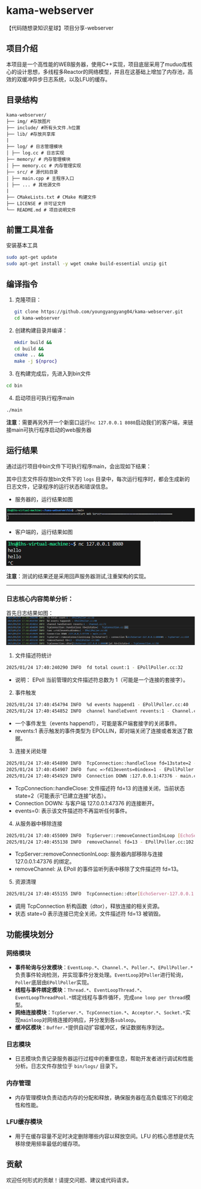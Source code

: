 # kama-webserver
【代码随想录知识星球】项目分享-webserver

## 项目介绍

本项目是一个高性能的WEB服务器，使用C++实现，项目底层采用了muduo库核心的设计思想，多线程多Reactor的网络模型，并且在这基础上增加了内存池，高效的双缓冲异步日志系统，以及LFU的缓存。


## 目录结构

```shell
kama-webserver/
├── img/ #存放图片
├── include/ #所有头文件.h位置
├── lib/ #存放共享库
|
├── log/ # 日志管理模块
│ ├── log.cc # 日志实现
├── memory/ # 内存管理模块
│ ├── memory.cc # 内存管理实现
├── src/ # 源代码目录
│ ├── main.cpp # 主程序入口
│ ├── ... # 其他源文件 
|
├── CMakeLists.txt # CMake 构建文件
├── LICENSE # 许可证文件
└── README.md # 项目说明文件
```

## 前置工具准备

安装基本工具

```bash
sudo apt-get update
sudo apt-get install -y wget cmake build-essential unzip git
```

## 编译指令
1. 克隆项目：
```bash
   git clone https://github.com/youngyangyang04/kama-webserver.git
   cd kama-webserver
```

2. 创建构建目录并编译：

```bash
   mkdir build &&
   cd build &&
   cmake .. &&
   make -j ${nproc}
```

3. 在构建完成后，先进入到bin文件

```bash
cd bin
```

4. 启动项目可执行程序main

```bash
./main 
```

**注意**：需要再另外开一个新窗口运行`nc 127.0.0.1 8080`启动我们的客户端，来链接main可执行程序启动的web服务器

## 运行结果
通过运行项目中bin文件下可执行程序main，会出现如下结果：

其中日志文件将存放bin文件下的 `logs` 目录中，每次运行程序时，都会生成新的日志文件，记录程序的运行状态和错误信息。

- 服务器的，运行结果如图

![img](./img/1.png)

- 客户端的，运行结果如图
 
![img](./img/2.png)

**注意**：测试的结果还是采用回声服务器测试,注重架构的实现。

---

### 日志核心内容简单分析：

首先日志结果如图：
![img](./img/3.png)

1. 文件描述符统计

```bash
2025/01/24 17:40:240290 INFO  fd total count:1 - EPollPoller.cc:32
```

- 说明： EPoll 当前管理的文件描述符总数为 1（可能是一个连接的套接字）。

2. 事件触发

```bash
2025/01/24 17:40:454794 INFO  %d events happend1 - EPollPoller.cc:40
2025/01/24 17:40:454852 INFO  channel handleEvent revents:1 - Channel.cc:73
```

- 一个事件发生（events happend1），可能是客户端套接字的关闭事件。
- revents:1 表示触发的事件类型为 EPOLLIN，即对端关闭了连接或者发送了数据。

3. 连接关闭处理

```bash
2025/01/24 17:40:454890 INFO  TcpConnection::handleClose fd=13state=2 - TcpConnection.cc:241
2025/01/24 17:40:454907 INFO  func =>fd13events=0index=1 - EPollPoller.cc:66
2025/01/24 17:40:454929 INFO  Connection DOWN :127.0.0.1:47376 - main.cc:44
```
- TcpConnection::handleClose: 文件描述符 fd=13 的连接关闭，当前状态 state=2（可能表示“已建立连接”状态）。
- Connection DOWN: 与客户端 127.0.0.1:47376 的连接断开。
- events=0: 表示该文件描述符不再监听任何事件。

4. 从服务器中移除连接

```bash 
2025/01/24 17:40:455009 INFO  TcpServer::removeConnectionInLoop [EchoServer] - connection %sEchoServer-127.0.0.1:8080#1 - TcpServer.cc:114
2025/01/24 17:40:455138 INFO  removeChannel fd=13 - EPollPoller.cc:102
```
- TcpServer::removeConnectionInLoop: 服务器内部移除与连接 127.0.0.1:47376 的绑定。
- removeChannel: 从 EPoll 的事件监听列表中移除了文件描述符 fd=13。

5. 资源清理

```bash 
2025/01/24 17:40:455155 INFO  TcpConnection::dtor[EchoServer-127.0.0.1:8080#1]at fd=13state=0 - TcpConnection.cc:58
```
- 调用 TcpConnection 析构函数（dtor），释放连接的相关资源。
- 状态 state=0 表示连接已完全关闭，文件描述符 fd=13 被销毁。


## 功能模块划分

### 网络模块

- **事件轮询与分发模块**：`EventLoop.*`、`Channel.*`、`Poller.*`、`EPollPoller.*`负责事件轮询检测，并实现事件分发处理。`EventLoop`对`Poller`进行轮询，`Poller`底层由`EPollPoller`实现。
- **线程与事件绑定模块**：`Thread.*`、`EventLoopThread.*`、`EventLoopThreadPool.*`绑定线程与事件循环，完成`one loop per thread`模型。
- **网络连接模块**：`TcpServer.*`、`TcpConnection.*`、`Acceptor.*`、`Socket.*`实现`mainloop`对网络连接的响应，并分发到各`subloop`。
- **缓冲区模块**：`Buffer.*`提供自动扩容缓冲区，保证数据有序到达。

### 日志模块

- 日志模块负责记录服务器运行过程中的重要信息，帮助开发者进行调试和性能分析。日志文件存放位于 `bin/logs/` 目录下。

### 内存管理

- 内存管理模块负责动态内存的分配和释放，确保服务器在高负载情况下的稳定性和性能。

### LFU缓存模块
- 用于在缓存容量不足时决定删除哪些内容以释放空间。LFU 的核心思想是优先移除使用频率最低的缓存项。

## 贡献

欢迎任何形式的贡献！请提交问题、建议或代码请求。
